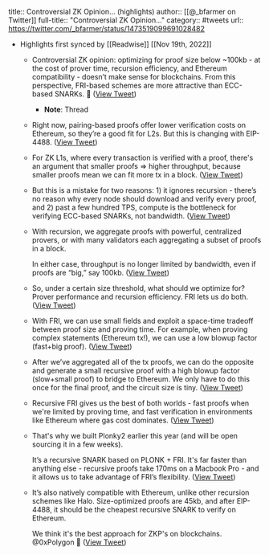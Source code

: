 title:: Controversial ZK Opinion... (highlights)
author:: [[@_bfarmer on Twitter]]
full-title:: "Controversial ZK Opinion..."
category:: #tweets
url:: https://twitter.com/_bfarmer/status/1473519099691028482

- Highlights first synced by [[Readwise]] [[Nov 19th, 2022]]
	- Controversial ZK opinion: optimizing for proof size below ~100kb - at the cost of prover time, recursion efficiency, and Ethereum compatibility - doesn’t make sense for blockchains. From this perspective, FRI-based schemes are more attractive than ECC-based SNARKs. 🧵 ([View Tweet](https://twitter.com/_bfarmer/status/1473519099691028482))
		- **Note**: Thread
	- Right now, pairing-based proofs offer lower verification costs on Ethereum, so they’re a good fit for L2s. But this is changing with EIP-4488. ([View Tweet](https://twitter.com/_bfarmer/status/1473519100718682112))
	- For ZK L1s, where every transaction is verified with a proof, there's an argument that smaller proofs => higher throughput, because smaller proofs mean we can fit more tx in a block. ([View Tweet](https://twitter.com/_bfarmer/status/1473519101666545675))
	- But this is a mistake for two reasons: 1) it ignores recursion - there’s no reason why every node should download and verify every proof, and 2) past a few hundred TPS, compute is the bottleneck for verifying ECC-based SNARKs, not bandwidth. ([View Tweet](https://twitter.com/_bfarmer/status/1473519102761254915))
	- With recursion, we aggregate proofs with powerful, centralized provers, or with many validators each aggregating a subset of proofs in a block.
	  
	  In either case, throughput is no longer limited by bandwidth, even if proofs are “big,” say 100kb. ([View Tweet](https://twitter.com/_bfarmer/status/1473519103793143808))
	- So, under a certain size threshold, what should we optimize for? Prover performance and recursion efficiency. FRI lets us do both. ([View Tweet](https://twitter.com/_bfarmer/status/1473519104887865346))
	- With FRI, we can use small fields and exploit a space-time tradeoff between proof size and proving time. For example, when proving complex statements (Ethereum tx!), we can use a low blowup factor (fast+big proof). ([View Tweet](https://twitter.com/_bfarmer/status/1473519105856745472))
	- After we’ve aggregated all of the tx proofs, we can do the opposite and generate a small recursive proof with a high blowup factor (slow+small proof) to bridge to Ethereum. We only have to do this once for the final proof, and the circuit size is tiny. ([View Tweet](https://twitter.com/_bfarmer/status/1473519107039539200))
	- Recursive FRI gives us the best of both worlds - fast proofs when we're limited by proving time, and fast verification in environments like Ethereum where gas cost dominates. ([View Tweet](https://twitter.com/_bfarmer/status/1473519108092268550))
	- That's why we built Plonky2 earlier this year (and will be open sourcing it in a few weeks). 
	  
	  It’s a recursive SNARK based on PLONK + FRI. It's far faster than anything else - recursive proofs take 170ms on a Macbook Pro - and it allows us to take advantage of FRI’s flexibility. ([View Tweet](https://twitter.com/_bfarmer/status/1473519109103104002))
	- It’s also natively compatible with Ethereum, unlike other recursion schemes like Halo. Size-optimized proofs are 45kb, and after EIP-4488, it should be the cheapest recursive SNARK to verify on Ethereum. 
	  
	  We think it's the best approach for ZKP's on blockchains. @0xPolygon 🚀 ([View Tweet](https://twitter.com/_bfarmer/status/1473519110143283201))